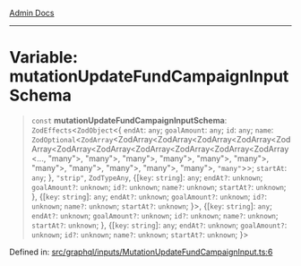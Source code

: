 [Admin Docs](/)

***

# Variable: mutationUpdateFundCampaignInputSchema

> `const` **mutationUpdateFundCampaignInputSchema**: `ZodEffects`\<`ZodObject`\<\{ `endAt`: `any`; `goalAmount`: `any`; `id`: `any`; `name`: `ZodOptional`\<`ZodArray`\<ZodArray\<ZodArray\<ZodArray\<ZodArray\<ZodArray\<ZodArray\<ZodArray\<ZodArray\<ZodArray\<ZodArray\<ZodArray\<..., "many"\>, "many"\>, "many"\>, "many"\>, "many"\>, "many"\>, "many"\>, "many"\>, "many"\>, "many"\>, "many"\>, `"many"`\>\>; `startAt`: `any`; \}, `"strip"`, `ZodTypeAny`, \{[`key`: `string`]: `any`; `endAt?`: `unknown`; `goalAmount?`: `unknown`; `id?`: `unknown`; `name?`: `unknown`; `startAt?`: `unknown`; \}, \{[`key`: `string`]: `any`; `endAt?`: `unknown`; `goalAmount?`: `unknown`; `id?`: `unknown`; `name?`: `unknown`; `startAt?`: `unknown`; \}\>, \{[`key`: `string`]: `any`; `endAt?`: `unknown`; `goalAmount?`: `unknown`; `id?`: `unknown`; `name?`: `unknown`; `startAt?`: `unknown`; \}, \{[`key`: `string`]: `any`; `endAt?`: `unknown`; `goalAmount?`: `unknown`; `id?`: `unknown`; `name?`: `unknown`; `startAt?`: `unknown`; \}\>

Defined in: [src/graphql/inputs/MutationUpdateFundCampaignInput.ts:6](https://github.com/gautam-divyanshu/talawa-api/blob/1d38acecd3e456f869683fb8dca035a5e42010d5/src/graphql/inputs/MutationUpdateFundCampaignInput.ts#L6)
